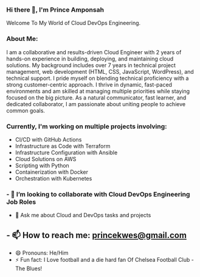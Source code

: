 ### Hi there 👋, I'm Prince Amponsah

Welcome To My World of Cloud DevOps Engineering.

### About Me:

I am a collaborative and results-driven Cloud Engineer with 2 years of hands-on experience in building, deploying, and maintaining cloud solutions. My background includes over 7 years in technical project management, web development (HTML, CSS, JavaScript, WordPress), and technical support. I pride myself on blending technical proficiency with a strong customer-centric approach.
I thrive in dynamic, fast-paced environments and am skilled at managing multiple priorities while staying focused on the big picture. As a natural communicator, fast learner, and dedicated collaborator, I am passionate about uniting people to achieve common goals.

### Currently, I'm working on multiple projects involving: ###


- CI/CD with GitHub Actions
- Infrastructure as Code with Terraform
- Infrastructure Configuration with Ansible
- Cloud Solutions on AWS
- Scripting with Python
- Containerization with Docker
- Orchestration with Kubernetes

### - 👯 I’m looking to collaborate with Cloud DevOps Engineering Job Roles
- 💬 Ask me about Cloud and DevOps tasks and projects
## - 📫 How to reach me: <a href="mailto:princekwes@gmail.com">princekwes@gmail.com</a>
- 😄 Pronouns: He/Him
- ⚡ Fun fact: I Love football and a die hard fan Of Chelsea Football Club - The Blues!

